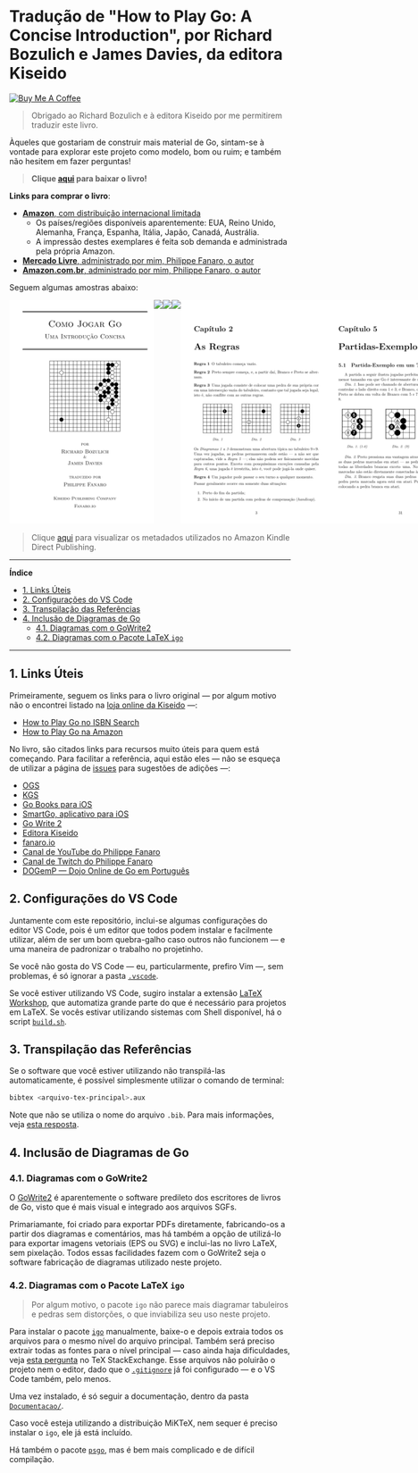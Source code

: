 # Tradução de "How to Play Go: A Concise Introduction", por Richard Bozulich e James Davies, da editora Kiseido

<a href="https://www.buymeacoffee.com/psygo"><img src="assets/buy_me_a_coffee_shield.svg" alt="Buy Me A Coffee" /></a>

> Obrigado ao Richard Bozulich e à editora Kiseido por me permitirem traduzir este livro.

Àqueles que gostariam de construir mais material de Go, sintam-se à vontade para explorar este projeto como modelo, bom ou ruim; e também não hesitem em fazer perguntas!

> **Clique [aqui](https://github.com/FanaroEngineering/traducao_como_jogar_go/releases) para baixar o livro!**

**Links para comprar o livro**:

- [**Amazon**, com distribuição internacional limitada](https://www.amazon.com/dp/B09MZJY8RJ#detailBullets_feature_div)
    - Os países/regiões disponíveis aparentemente: EUA, Reino Unido, Alemanha, França, Espanha, Itália, Japão, Canadá, Austrália.
    - A impressão destes exemplares é feita sob demanda e administrada pela própria Amazon.
- [**Mercado Livre**, administrado por mim, Philippe Fanaro, o autor]()
- [**Amazon.com.br**, administrado por mim, Philippe Fanaro, o autor]()

Seguem algumas amostras abaixo:

<div style="display: inline-flex">
  <img src="Recursos/Screenshot_1%20-%20Capa.png" height="400px" />
  <img src="Recursos/Screenshot_2%20-%20Índice%20Resumido.png" height="400px" />
  <img src="Recursos/Screenshot_2%20-%20Índice%20I.png" height="400px" />
  <img src="Recursos/Screenshot_2%20-%20Índice%20II.png" height="400px" />
  <img src="Recursos/Screenshot_3%20-%202%20-%20As%20Regras.png" height="400px" />
  <img src="Recursos/Screenshot_4%20-%203%20-%20As%20Regras.png" height="400px" />
  <img src="Recursos/Screenshot_5%20-%206%20-%20Estratégia%20de%20Abertura.png" height="400px" />
  <img src="Recursos/Screenshot_6%20-%207%20-%20Táticas%20Elementares.png" height="400px" />
  <img src="Recursos/Screenshot_7%20-%207%20-%20Problemas%2035-38.png" height="400px" />
  <img src="Recursos/Screenshot_8%20-%208%20-%20Vida%20e%20Morte.png" height="400px" />
  <img src="Recursos/Screenshot_9%20-%209%20-%20Go%20com%20Compensação.png" height="400px" />
  <img src="Recursos/Screenshot_10%20-%2011%20-%20Movimentos%20de%20Fim%20de%20Jogo.png" height="400px" />
  <img src="Recursos/Screenshot_11%20-%2012%20-%20Como%20Continuar%20os%20Estudos.png" height="400px" />
  <img src="Recursos/Screenshot_12%20-%20B%20-%20Catálogo%20Kiseido%20em%20Português.png" height="400px" />
  <img src="Recursos/Screenshot_13%20-%20Referências.png" height="400px" />
</div>

<br/>

> Clique [aqui](amazon_kdp_metada.md) para visualizar os metadados utilizados no Amazon Kindle Direct Publishing.

---

**Índice**

<div id="user-content-toc">
  <ul>
    <li><a href="1-links-uteis">1. Links Úteis</a></li>
    <li><a href="2-configuracoes-do-vs-code">2. Configurações do VS Code</a></li>
    <li><a href="3-transpilacao-das-referencias">3. Transpilação das Referências</a></li>
    <li><a href="4-inclusao-de-diagramas-de-go">4. Inclusão de Diagramas de Go</a>
      <ul>
        <li><a href="41-diagramas-com-o-gowrite2">4.1. Diagramas com o GoWrite2</a></li>
        <li><a href="42-diagramas-com-o-pacote-latex-igo">4.2. Diagramas com o Pacote LaTeX <code>igo</code></a></li>
      </ul>
    </li>
  </ul>
</div>

---

## 1. Links Úteis

Primeiramente, seguem os links para o livro original &mdash; por algum motivo não o encontrei listado na [loja online da Kiseido](https://www.kiseidopublishing.com/go_books.htm) &mdash;:

- [How to Play Go no ISBN Search](https://isbnsearch.org/isbn/9784906574391)
- [How to Play Go na Amazon](https://www.amazon.com/How-Play-Go-Concise-Introduction/dp/4906574394)

No livro, são citados links para recursos muito úteis para quem está começando. Para facilitar a referência, aqui estão eles &mdash; não se esqueça de utilizar a página de [issues](https://github.com/FanaroEngineering/traducao_como_jogar_go) para sugestões de adições &mdash;:

- [OGS](https://online-go.com)
- [KGS](https://www.gokgs.com)
- [Go Books para iOS](https://apps.apple.com/us/app/go-books/id428149193)
- [SmartGo, aplicativo para iOS](https://apps.apple.com/us/app/smartgo-player/id314506629)
- [Go Write 2](https://www.gowrite.net/GOWrite2_download.html)
- [Editora Kiseido](https://www.kiseido.com)
- [fanaro.io](https://fanaro.io)
- [Canal de YouTube do Philippe Fanaro](https://youtube.com/c/PhilippeFanaro)
- [Canal de Twitch do Philippe Fanaro](https://twitch.tv/fanaro009)
- [DOGemP &mdash; Dojo Online de Go em Português](https://baduk.club/league/dogemp)

## 2. Configurações do VS Code

Juntamente com este repositório, inclui-se algumas configurações do editor VS Code, pois é um editor que todos podem instalar e facilmente utilizar, além de ser um bom quebra-galho caso outros não funcionem &mdash; e uma maneira de padronizar o trabalho no projetinho.

Se você não gosta do VS Code &mdash; eu, particularmente, prefiro Vim &mdash;, sem problemas, é só ignorar a pasta [`.vscode`](./.vscode/).

Se você estiver utilizando VS Code, sugiro instalar a extensão [LaTeX Workshop](https://marketplace.visualstudio.com/items?itemName=James-Yu.latex-workshop), que automatiza grande parte do que é necessário para projetos em LaTeX. Se vocês estivar utilizando sistemas com Shell disponível, há o script [`build.sh`](./build.sh).

## 3. Transpilação das Referências

Se o software que você estiver utilizando não transpilá-las automaticamente, é possível simplesmente utilizar o comando de terminal:

```sh
bibtex <arquivo-tex-principal>.aux
```

Note que não se utiliza o nome do arquivo `.bib`. Para mais informações, veja [esta resposta](https://tex.stackexchange.com/a/353433/64441).

## 4. Inclusão de Diagramas de Go

### 4.1. Diagramas com o GoWrite2

O [GoWrite2](https://gowrite.net/GOWrite2.html) é aparentemente o software predileto dos escritores de livros de Go, visto que é mais visual e integrado aos arquivos SGFs.

Primariamante, foi criado para exportar PDFs diretamente, fabricando-os a partir dos diagramas e comentários, mas há também a opção de utilizá-lo para exportar imagens vetoriais (EPS ou SVG) e inclui-las no livro LaTeX, sem pixelação. Todos essas facilidades fazem com o GoWrite2 seja o software fabricação de diagramas utilizado neste projeto.

### 4.2. Diagramas com o Pacote LaTeX `igo`

> Por algum motivo, o pacote `igo` não parece mais diagramar tabuleiros e pedras sem distorções, o que inviabiliza seu uso neste projeto.

Para instalar o pacote [`igo`](https://www.ctan.org/pkg/igo) manualmente, baixe-o e depois extraia todos os arquivos para o mesmo nível do arquivo principal. Também será preciso extrair todas as fontes para o nível principal &mdash; caso ainda haja dificuldades, veja [esta pergunta](https://tex.stackexchange.com/q/615371/64441) no TeX StackExchange. Esse arquivos não poluirão o projeto nem o editor, dado que o [`.gitignore`](./.gitignore) já foi configurado &mdash; e o VS Code também, pelo menos.

Uma vez instalado, é só seguir a documentação, dentro da pasta [`Documentacao/`](./Documentacao).

Caso você esteja utilizando a distribuição MiKTeX, nem sequer é preciso instalar o `igo`, ele já está incluído.

Há também o pacote [`psgo`](https://www.ctan.org/pkg/psgo), mas é bem mais complicado e de difícil compilação.